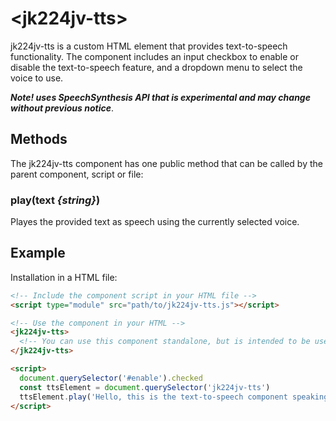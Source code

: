 # &lt;jk224jv-tts&gt;

jk224jv-tts is a custom HTML element that provides text-to-speech functionality. The component includes an input checkbox to enable or disable the text-to-speech feature, and a dropdown menu to select the voice to use.

  ***Note! uses SpeechSynthesis API that is experimental and may change without previous notice***.

## Methods

The jk224jv-tts component has one public method that can be called by the parent component, script or file:

### **play(text *{string}*)**

Playes the provided text as speech using the currently selected voice.

## Example

Installation in a HTML file:

``` HTML
<!-- Include the component script in your HTML file -->
<script type="module" src="path/to/jk224jv-tts.js"></script>

<!-- Use the component in your HTML -->
<jk224jv-tts>
  <!-- You can use this component standalone, but is intended to be use it as part of a larger application -->
</jk224jv-tts>

<script>
  document.querySelector('#enable').checked
  const ttsElement = document.querySelector('jk224jv-tts')
  ttsElement.play('Hello, this is the text-to-speech component speaking!')
</script>
```
